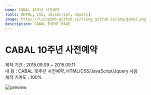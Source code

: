 ```yaml
---
name: CABAL 10주년 사전예약
tools: [HTML, CSS, JavaScript, Jquery]
image: https://lsung506.github.io/lsung.github.io/img/game2.png
description: CABAL EVENT PAGE
---
```


# CABAL 10주년 사전예약

제작 기간 : 2015.09.09 ~ 2015.09.11<br/>
내 용 : CABAL 10주년 사전예약, HTML/CSS/JavaScript/Jquery 사용<br/>
제작 기여도 : 100%

![preview](https://lsung506.github.io/lsung.github.io/img/game2.jpg)
